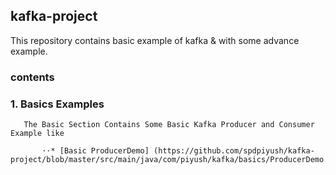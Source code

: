 ## kafka-project
This repository contains basic example of kafka &amp; with some advance example.


### **contents** 
   
###  1. Basics Examples
       
       The Basic Section Contains Some Basic Kafka Producer and Consumer Example like
       
           ⋅⋅* [Basic ProducerDemo] (https://github.com/spdpiyush/kafka-project/blob/master/src/main/java/com/piyush/kafka/basics/ProducerDemo.java)
        
   
